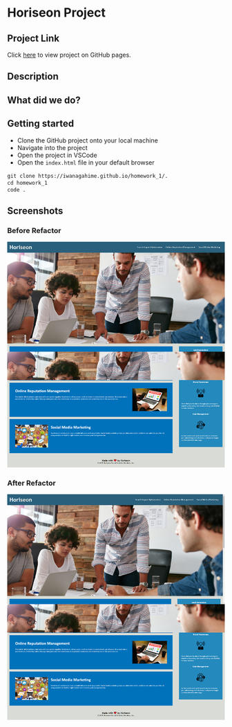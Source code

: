 # Horiseon Project

## Project Link

Click [here](https://iwanagahime.github.io/homework_1/.) to view project on GitHub pages.

## Description

## What did we do?

## Getting started

- Clone the GitHub project onto your local machine
- Navigate into the project
- Open the project in VSCode
- Open the `index.html` file in your default browser

```
git clone https://iwanagahime.github.io/homework_1/.
cd homework_1
code .
```

## Screenshots

### Before Refactor

![Image before refactor](assets\images\website-before-refactor.png "Website before refactor")

### After Refactor

![Image after refactor](assets\images\website-after-refactor.png "Website after refactor")
